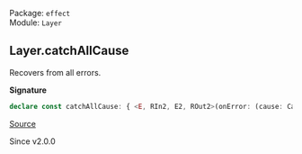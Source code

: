 Package: `effect`<br />
Module: `Layer`<br />

## Layer.catchAllCause

Recovers from all errors.

**Signature**

```ts
declare const catchAllCause: { <E, RIn2, E2, ROut2>(onError: (cause: Cause.Cause<E>) => Layer<ROut2, E2, RIn2>): <RIn, ROut>(self: Layer<ROut, E, RIn>) => Layer<ROut & ROut2, E2, RIn2 | RIn>; <RIn, E, ROut, RIn2, E2, ROut22>(self: Layer<ROut, E, RIn>, onError: (cause: Cause.Cause<E>) => Layer<ROut22, E2, RIn2>): Layer<ROut & ROut22, E2, RIn | RIn2>; }
```

[Source](https://github.com/Effect-TS/effect/tree/main/packages/effect/src/Layer.ts#L222)

Since v2.0.0